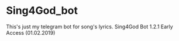 # Sing4God_bot
This's just my telegram bot for song's lyrics.
Sing4God Bot 1.2.1 Early Access (01.02.2019)